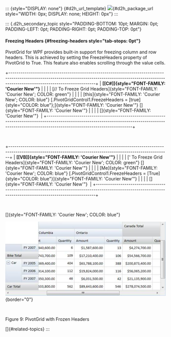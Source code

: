 ::: {style="DISPLAY: none"}
[](ms-xhelp:///?Id=d2h_url_template){#d2h_url_template} ![](!package_url!){#d2h_package_url style="WIDTH: 0px; DISPLAY: none; HEIGHT: 0px"}
:::

::: {.d2h_secondary_topic style="PADDING-BOTTOM: 10pt; MARGIN: 0pt; PADDING-LEFT: 0pt; PADDING-RIGHT: 0pt; PADDING-TOP: 0pt"}
#### Freezing Headers {#freezing-headers style="tab-stops: 0pt"}

PivotGrid for WPF provides built-in support for freezing column and row headers. This is achieved by setting the FreezeHeaders property of PivotGrid to True. This feature also enables scrolling through the value cells.

+------------------------------------------------------------------------------------------------------------------------------------------------------------------------------------------------------+
| **[\[C#\]]{style="FONT-FAMILY: 'Courier New'"}**                                                                                                                                                     |
|                                                                                                                                                                                                      |
| [// To Freeze Grid Headers]{style="FONT-FAMILY: 'Courier New'; COLOR: green"}                                                                                                                        |
|                                                                                                                                                                                                      |
| [this]{style="FONT-FAMILY: 'Courier New'; COLOR: blue"} [.PivotGridControl1.FreezeHeaders = [true]{style="COLOR: blue"};]{style="FONT-FAMILY: 'Courier New'"} []{style="FONT-FAMILY: 'Courier New'"} |
|                                                                                                                                                                                                      |
| []{style="FONT-FAMILY: 'Courier New'"}                                                                                                                                                               |
+------------------------------------------------------------------------------------------------------------------------------------------------------------------------------------------------------+

 

+------------------------------------------------------------------------------------------------------------------------------------------------------------+
| **[\[VB\]]{style="FONT-FAMILY: 'Courier New'"}**                                                                                                           |
|                                                                                                                                                            |
| [\' To Freeze Grid Headers]{style="FONT-FAMILY: 'Courier New'; COLOR: green"} []{style="FONT-FAMILY: 'Courier New'"}                                       |
|                                                                                                                                                            |
| [Me]{style="FONT-FAMILY: 'Courier New'; COLOR: blue"} [.PivotGridControl1.FreezeHeaders = [True]{style="COLOR: blue"}]{style="FONT-FAMILY: 'Courier New'"} |
|                                                                                                                                                            |
| []{style="FONT-FAMILY: 'Courier New'"}                                                                                                                     |
+------------------------------------------------------------------------------------------------------------------------------------------------------------+

 

[]{style="FONT-FAMILY: 'Courier New'; COLOR: blue"} 

![](ImagesExt/image42_11.jpg){border="0"}

 

Figure 9: PivotGrid with Frozen Headers

[]{#related-topics}
:::
